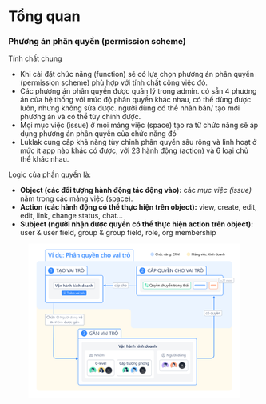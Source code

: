# Tổng quan

### Phương án phân quyền (permission scheme)

Tính chất chung

* Khi cài đặt chức năng (function) sẽ có lựa chọn phương án phân quyền (permission scheme) phù hợp với tính chất công việc đó.
* Các phương án phân quyền được quản lý trong admin. có sẵn 4 phương án của hệ thống với mức độ phân quyền khác nhau, có thể dùng được luôn, nhưng không sửa được. người dùng có thể nhân bản/ tạo mới phương án và có thể tùy chỉnh được.
* Mọi mục việc (issue) ở mọi mảng việc (space) tạo ra từ chức năng sẽ áp dụng phương án phân quyền của chức năng đó
* Luklak cung cấp khả năng tùy chỉnh phân quyền sâu rộng và linh hoạt ở mức ít app nào khác có được, với 23 hành động (action) và 6 loại chủ thể khác nhau.



Logic của phần quyền là:

* **Object (các đối tượng hành động tác động vào):** các _mục việc (issue)_ nằm trong các mảng việc (space).
* **Action (các hành động có thể thực hiện trên object):** view, create, edit, edit, link, change status, chat...
* **Subject (người nhận được quyền có thể thực hiện action trên object):** user & user field, group & group field, role, org membership

<figure><img src="../../.gitbook/assets/image (125).png" alt=""><figcaption></figcaption></figure>

